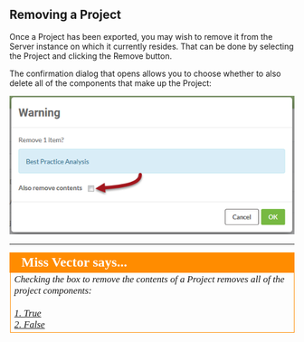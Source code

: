 ## Removing a Project ##

Once a Project has been exported, you may wish to remove it from the Server instance on which it currently resides. That can be done by selecting the Project and clicking the Remove button.

The confirmation dialog that opens allows you to choose whether to also delete all of the components that make up the Project:

![](./Images/Img5.010.RemoveAProject.png)

---

<!--Person X Says Section-->

<table style="border-spacing: 0px">
<tr>
<td style="vertical-align:middle;background-color:darkorange;border: 2px solid darkorange">
<i class="fa fa-quote-left fa-lg fa-pull-left fa-fw" style="color:white;padding-right: 12px;vertical-align:text-top"></i>
<span style="color:white;font-size:x-large;font-weight: bold;font-family:serif">Miss Vector says...</span>
</td>
</tr>

<tr>
<td style="border: 1px solid darkorange">
<span style="font-family:serif; font-style:italic; font-size:larger">
Checking the box to remove the contents of a Project removes all of the project components:
<br><br><a href="http://52.73.3.37/fmedatastreaming/Manual/QAResponse2017.fmw?chapter=25&question=3&answer=1&DestDataset_TEXTLINE=C%3A%5CFMEOutput%5CQAResponse.html">1. True</a>
<br><a href="http://52.73.3.37/fmedatastreaming/Manual/QAResponse2017.fmw?chapter=25&question=3&answer=2&DestDataset_TEXTLINE=C%3A%5CFMEOutput%5CQAResponse.html">2. False</a>
</span>
</td>
</tr>
</table>

